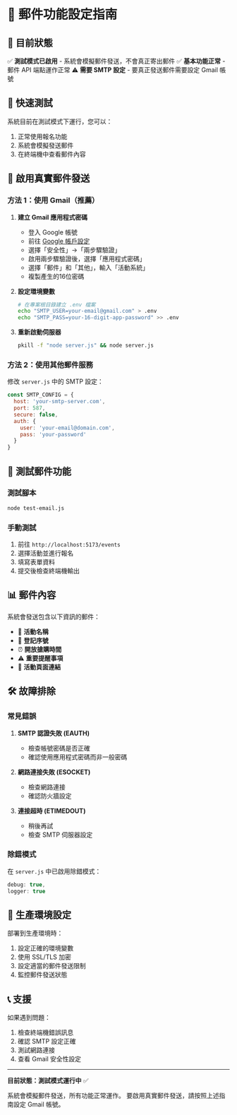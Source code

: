 # 📧 郵件功能設定指南

## 🔧 目前狀態

✅ **測試模式已啟用** - 系統會模擬郵件發送，不會真正寄出郵件
✅ **基本功能正常** - 郵件 API 端點運作正常
⚠️ **需要 SMTP 設定** - 要真正發送郵件需要設定 Gmail 帳號

## 🚀 快速測試

系統目前在測試模式下運行，您可以：

1. 正常使用報名功能
2. 系統會模擬發送郵件
3. 在終端機中查看郵件內容

## 📧 啟用真實郵件發送

### 方法 1：使用 Gmail（推薦）

1. **建立 Gmail 應用程式密碼**
   - 登入 Google 帳號
   - 前往 [Google 帳戶設定](https://myaccount.google.com/)
   - 選擇「安全性」→「兩步驟驗證」
   - 啟用兩步驟驗證後，選擇「應用程式密碼」
   - 選擇「郵件」和「其他」，輸入「活動系統」
   - 複製產生的16位密碼

2. **設定環境變數**
   ```bash
   # 在專案根目錄建立 .env 檔案
   echo "SMTP_USER=your-email@gmail.com" > .env
   echo "SMTP_PASS=your-16-digit-app-password" >> .env
   ```

3. **重新啟動伺服器**
   ```bash
   pkill -f "node server.js" && node server.js
   ```

### 方法 2：使用其他郵件服務

修改 `server.js` 中的 SMTP 設定：

```javascript
const SMTP_CONFIG = {
  host: 'your-smtp-server.com',
  port: 587,
  secure: false,
  auth: {
    user: 'your-email@domain.com',
    pass: 'your-password'
  }
}
```

## 🧪 測試郵件功能

### 測試腳本
```bash
node test-email.js
```

### 手動測試
1. 前往 `http://localhost:5173/events`
2. 選擇活動並進行報名
3. 填寫表單資料
4. 提交後檢查終端機輸出

## 📊 郵件內容

系統會發送包含以下資訊的郵件：

- 🎫 **活動名稱**
- 🔢 **登記序號**
- ⏰ **開放搶購時間**
- ⚠️ **重要提醒事項**
- 🔗 **活動頁面連結**

## 🛠️ 故障排除

### 常見錯誤

1. **SMTP 認證失敗 (EAUTH)**
   - 檢查帳號密碼是否正確
   - 確認使用應用程式密碼而非一般密碼

2. **網路連接失敗 (ESOCKET)**
   - 檢查網路連接
   - 確認防火牆設定

3. **連接超時 (ETIMEDOUT)**
   - 稍後再試
   - 檢查 SMTP 伺服器設定

### 除錯模式

在 `server.js` 中已啟用除錯模式：
```javascript
debug: true,
logger: true
```

## 🎯 生產環境設定

部署到生產環境時：

1. 設定正確的環境變數
2. 使用 SSL/TLS 加密
3. 設定適當的郵件發送限制
4. 監控郵件發送狀態

## 📞 支援

如果遇到問題：
1. 檢查終端機錯誤訊息
2. 確認 SMTP 設定正確
3. 測試網路連接
4. 查看 Gmail 安全性設定

---

**目前狀態：測試模式運行中** ✅

系統會模擬郵件發送，所有功能正常運作。
要啟用真實郵件發送，請按照上述指南設定 Gmail 帳號。 